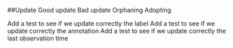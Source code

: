 ##Update
Good update
Bad update
Orphaning
Adopting

Add a test to see if we update correctly the label
Add a test to see if we update correctly the annotation
Add a test to see if we update correctly the last observation time
